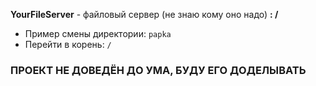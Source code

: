 **YourFileServer** - файловый сервер (не знаю кому оно надо) **: /**

- Пример смены директории: `papka`
- Перейти в корень: `/`

### ПРОЕКТ НЕ ДОВЕДЁН ДО УМА, БУДУ ЕГО ДОДЕЛЫВАТЬ